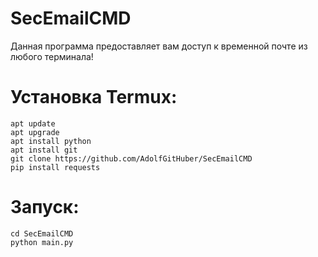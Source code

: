 # SecEmailCMD

Данная программа предоставляет вам доступ к временной почте из любого терминала!

# Установка Termux:
```
apt update
apt upgrade
apt install python
apt install git
git clone https://github.com/AdolfGitHuber/SecEmailCMD
pip install requests
```
# Запуск:
```
cd SecEmailCMD
python main.py
```
